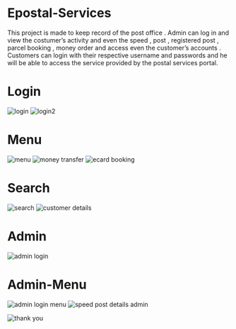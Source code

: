 # Epostal-Services
This project is made to keep record of the post office .
Admin can log in and view the costumer’s activity and even the speed , post , registered post ,
parcel booking , money order and access even the customer’s accounts .
Customers can login with their respective username and passwords and he will be able to access
the service provided by the postal services portal.

# Login
![login](https://github.com/Harshita1801/Easy-Leave/assets/95306077/dcc8586d-b021-439b-933f-e8fcb8ee620d)
![login2](https://github.com/Harshita1801/Easy-Leave/assets/95306077/0f3eb53d-2b8e-493a-9ad0-11e0966902f9)

# Menu
![menu](https://github.com/Harshita1801/Easy-Leave/assets/95306077/b5309547-2de7-4e05-af96-05c35a2fd193)
![money transfer](https://github.com/Harshita1801/Easy-Leave/assets/95306077/8158ed71-ad49-47c6-93c9-c9d858441e34)
![ecard booking](https://github.com/Harshita1801/Easy-Leave/assets/95306077/37861ed9-28cf-4fa0-8e29-6062ce34e53c)

# Search
![search](https://github.com/Harshita1801/Easy-Leave/assets/95306077/4d7b1922-0726-48b3-b070-1c4f6b5719e3)
![customer details](https://github.com/Harshita1801/Easy-Leave/assets/95306077/34480994-fc01-46a4-8dec-ee3262df36fd)

# Admin
![admin login](https://github.com/Harshita1801/Easy-Leave/assets/95306077/bcd84bb8-5fc2-426a-9465-fea216e87d4e)

# Admin-Menu
![admin login menu](https://github.com/Harshita1801/Easy-Leave/assets/95306077/f6aae479-13a8-4d12-962a-63895de5cfb2)
![speed post details admin](https://github.com/Harshita1801/Easy-Leave/assets/95306077/4d7e881e-8f87-4a6f-a44c-460de4094c26)

![thank you](https://github.com/Harshita1801/Easy-Leave/assets/95306077/453121b3-cca3-4d9c-bd3f-ce500bdca882)
